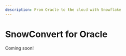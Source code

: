 ```yaml
---
description: From Oracle to the cloud with Snowflake
---
```


# SnowConvert for Oracle

Coming soon!

